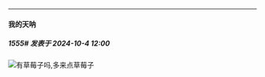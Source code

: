 ﻿
*****

####  我的天呐  
##### 1555#       发表于 2024-10-4 12:00

<img src="https://static.saraba1st.com/image/smiley/face2017/074.png" referrerpolicy="no-referrer">有草莓子吗,多来点草莓子

